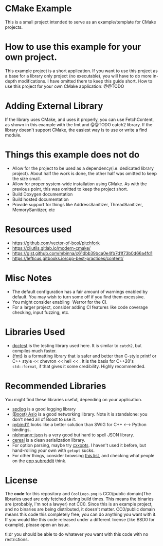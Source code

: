 # CMake Example
This is a small project intended to serve as an example/template for CMake projects.

# How to use this example for your own project.
This example project is a short application. If you want to use this project as a base for a library only project (no executable), you will have to do more in-depth modifications. I have omitted them to keep this guide short.
How to use this project for your own CMake application:
@@TODO

# Adding External Library
If the library uses CMake, and uses it properly, you can use FetchContent, as shown in this example with the fmt and @@TODO catch2 library. If the library doesn't support CMake, the easiest way is to use or write a find module.

# Things this example does **not** do
* Allow for the project to be used as a dependency(i.e. dedicated library project). About half the work is done, the other half was omitted to keep the size small.
* Allow for proper system-wide installation using CMake. As with the previous point, this was omitted to keep the project short.
* Build Doxygen documentation
* Build hosted documentation
* Provide support for things like AddressSanitizer, ThreadSanitizer, MemorySanitizer, etc

# Resources used
* https://github.com/vector-of-bool/pitchfork
* https://cliutils.gitlab.io/modern-cmake/
* https://gist.github.com/mbinna/c61dbb39bca0e4fb7d1f73b0d66a4fd1
* https://lefticus.gitbooks.io/cpp-best-practices/content/

# Misc Notes
* The default configuration has a fair amount of warnings enabled by default. You may wish to turn some off if you find them excessive.
* You might consider enabling -Werror for the CI.
* For a larger project, consider adding CI features like code coverage checking, input fuzzing, etc.

# Libraries Used
* [doctest](https://github.com/onqtam/doctest/) is the testing library used here. It is similar to `catch2`, but compiles much faster.
* [{fmt}](https://github.com/fmtlib/fmt) is a formatting library that is safer and better than C-style printf or C++ style << chevron << hell << . It is the basis for C++20's `std::format`, if that gives it some credibility. Highly recommended.

# Recommended Libraries
You might find these libraries useful, depending on your application.
* [spdlog](https://github.com/gabime/spdlog) is a good logging library
* [(Boost) Asio](https://think-async.com/Asio/) is a good networking library. Note it is standalone: you don't need all of Boost to use it.
* [pybind11](https://github.com/pybind/pybind11) looks like a better solution than SWIG for C++ <--> Python bindings.
* [nlohmann::json](https://github.com/nlohmann/json) is a very good but hard to spell JSON library.
* [cereal](http://uscilab.github.io/cereal/) is a clean serialization library.
* For option parsing, maybe try [cxxopts](https://github.com/jarro2783/cxxopts). I haven't used it before, but hand-rolling your own with `getopt` sucks.
* For other things, consider browsing [this list](https://en.cppreference.com/w/cpp/links/libs), and checking what people on the [cpp subreddit](reddit.com/r/cpp) think.

# License
The **code** for this repository and `CoolLogo.png` is CC0/public domain(The libraries used are only fetched during build times. This means the binaries are (probably, I'm not a lawyer) not CC0. Since this is an example project, and no binaries are being distributed, it doesn't matter. CC0/public domain means this code this completely free, you can do anything you want with it. If you would like this code released under a different license (like BSD0 for example), please open an issue.

tl;dr you should be able to do whatever you want with this code with no restrictions.
